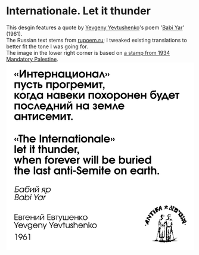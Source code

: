 # Internationale. Let it thunder
This desgin features a quote by [Yevgeny Yevtushenko](https://en.wikipedia.org/wiki/Yevgeny_Yevtushenko)'s poem '[Babi Yar](https://remember.org/witness/babiyar)' (1961).  
The Russian text stems from [rupoem.ru](https://rupoem.ru/evtushenko/nad-babim-yarom.aspx); I tweaked existing translations to better fit the tone I was going for.  
The image in the lower right corner is based on [a stamp from 1934 Mandatory Palestine](https://web.archive.org/web/20230807024504/https://forward.com/news/448022/antifa-yiddish-zionist/).
![image](https://github.com/Schoeneh/sharing-is-caring/blob/ce31c81cdbb4df982ffbb9bd39e72955272cd331/Art/Internationale_let%20it%20thunder/sticker_internationale_let%20it%20thunder.png)
